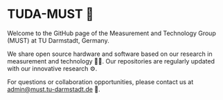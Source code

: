 # TUDA-MUST 🚀

Welcome to the GitHub page of the Measurement and Technology Group (MUST) at TU Darmstadt, Germany.

We share open source hardware and software based on our research in measurement and technology 🔬💡. Our repositories are regularly updated with our innovative research ⚙️.

For questions or collaboration opportunities, please contact us at [admin@must.tu-darmstadt.de](mailto:admin@must.tu-darmstadt.de) 📧.
